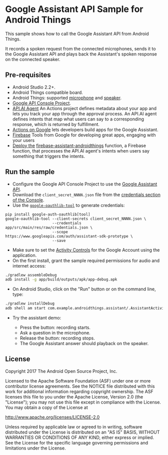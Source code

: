Google Assistant API Sample for Android Things
==============================================

This sample shows how to call the Google Assistant API from Android Things.

It records a spoken request from the connected microphones, sends it to the Google Assistant API and plays back the Assistant's spoken response on the connected speaker.

Pre-requisites
--------------

- Android Studio 2.2+.
- Android Things compatible board.
- Android Things: supported [microphone][mic] and [speaker][speaker].
- [Google API Console Project][console].
- [API.AI Agent][API-AI-Agent] An Actions project defines metadata about your app and lets you track your app through the approval process. An API.AI agent defines intents that map what users can say to a corresponding response, which is returned by fulfillment.
- [Actions on Google][AOgoogle] lets developers build apps for the Google Assistant.
- [Firebase][firebase] Tools from Google for developing great apps, engaging with your users
- [Deploy the][fulfillment] [firebase-assistant-androidthings][this-action] function, a Firebase function, that processes the API.AI agent's intents when users say something that triggers the intents.

Run the sample
--------------

- Configure the Google API Console Project to use the [Google Assistant API][google-assistant-api-config].
- Download the `client_secret_NNNN.json` file from the [credentials section of the Console][console-credentials].
- Use the [`google-oauthlib-tool`][google-oauthlib-tool] to generate credentials:
```
pip install google-auth-oauthlib[tool]
google-oauthlib-tool --client-secrets client_secret_NNNN.json \
                     --credentials app/src/main/res/raw/credentials.json \
                     --scope https://www.googleapis.com/auth/assistant-sdk-prototype \
                     --save
```
- Make sure to set the [Activity Controls][set-activity-controls] for the Google Account using the application.
- On the first install, grant the sample required permissions for audio and internet access:
```bash
./gradlew assembleDebug
adb install -g app/build/outputs/apk/app-debug.apk
```
- On Android Studio, click on the "Run" button or on the command line, type:
```bash
./gradlew installDebug
adb shell am start com.example.androidthings.assistant/.AssistantActivity
```
- Try the assistant demo:

  - Press the button: recording starts.
  - Ask a question in the microphone.
  - Release the button: recording stops.
  - The Google Assistant answer should playback on the speaker.

License
-------

Copyright 2017 The Android Open Source Project, Inc.

Licensed to the Apache Software Foundation (ASF) under one or more contributor
license agreements.  See the NOTICE file distributed with this work for
additional information regarding copyright ownership.  The ASF licenses this
file to you under the Apache License, Version 2.0 (the "License"); you may not
use this file except in compliance with the License.  You may obtain a copy of
the License at

  http://www.apache.org/licenses/LICENSE-2.0

Unless required by applicable law or agreed to in writing, software
distributed under the License is distributed on an "AS IS" BASIS, WITHOUT
WARRANTIES OR CONDITIONS OF ANY KIND, either express or implied.  See the
License for the specific language governing permissions and limitations under
the License.


[this-action]: https://github.com/odwdinc/AndroidThings-GoogleAssistant/tree/master/firebase-assistant-androidthings
[firebase]: https://console.firebase.google.com/
[AOgoogle]: https://console.actions.google.com
[fulfillment]: https://developers.google.com/actions/get-started/deploy-fulfillment
[API-AI-Agent]: https://docs.api.ai/docs/get-started
[voice-kit]: https://aiyprojects.withgoogle.com/voice/
[console]: https://console.developers.google.com
[google-assistant-api-config]: https://developers.google.com/assistant/sdk/prototype/getting-started-other-platforms/config-dev-project-and-account
[console-credentials]: https://console.developers.google.com/apis/credentials
[google-oauthlib-tool]: https://github.com/GoogleCloudPlatform/google-auth-library-python-oauthlib
[dev-preview-download]: https://dl.google.com/dl/androidthings/rpi3/devpreview/3.1/androidthings_rpi3_devpreview_3_1.zip
[set-activity-controls]: https://developers.google.com/assistant/sdk/prototype/getting-started-other-platforms/config-dev-project-and-account#set-activity-controls
[mic]: https://www.adafruit.com/product/3367
[speaker]: https://www.adafruit.com/product/3369
